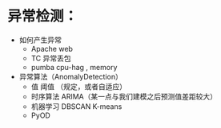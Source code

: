 # 异常检测：

+ 如何产生异常
  + Apache web
  + TC 异常丢包
  + pumba cpu-hag , memory
+ 异常算法（AnomalyDetection）
  + 值 阈值 （规定，或者自适应）
  + 时序算法 ARIMA（某一点与我们建模之后预测值差距较大）
  + 机器学习 DBSCAN K-means
  + PyOD

